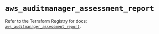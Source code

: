 # `aws_auditmanager_assessment_report`

Refer to the Terraform Registry for docs: [`aws_auditmanager_assessment_report`](https://registry.terraform.io/providers/hashicorp/aws/5.45.0/docs/resources/auditmanager_assessment_report).
